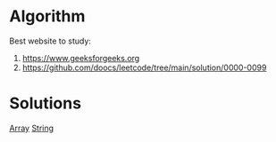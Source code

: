 # Algorithm

Best website to study:
1. https://www.geeksforgeeks.org
2. https://github.com/doocs/leetcode/tree/main/solution/0000-0099

# Solutions
[Array](solutions-array.md)
[String](solutions-string.md)
